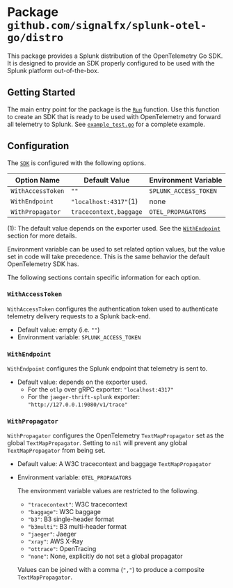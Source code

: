# Package `github.com/signalfx/splunk-otel-go/distro`

This package provides a Splunk distribution of the OpenTelemetry Go SDK. It is
designed to provide an SDK properly configured to be used with the Splunk
platform out-of-the-box.

## Getting Started

The main entry point for the package is the [`Run`][] function. Use this
function to create an SDK that is ready to be used with OpenTelemetry and
forward all telemetry to Splunk. See [`example_test.go`](./example_test.go) for
a complete example.

## Configuration

The [`SDK`][] is configured with the following options.

| Option Name | Default Value | Environment Variable |
| ---| --- | --- |
| `WithAccessToken` | `""` | `SPLUNK_ACCESS_TOKEN` |
| `WithEndpoint` | `"localhost:4317"`(1) | none |
| `WithPropagator` | `tracecontext,baggage` | `OTEL_PROPAGATORS` |

(1): The default value depends on the exporter used. See the
[`WithEndpoint`](#withendpoint) section for more details.

Environment variable can be used to set related option values, but the value
set in code will take precedence. This is the same behavior the default
OpenTelemetry SDK has.

The following sections contain specific information for each option.

### `WithAccessToken`

`WithAccessToken` configures the authentication token used to authenticate
telemetry delivery requests to a Splunk back-end.

- Default value: empty (i.e. `""`)
- Environment variable: `SPLUNK_ACCESS_TOKEN`

### `WithEndpoint`

`WithEndpoint` configures the Splunk endpoint that telemetry is sent to.

- Default value: depends on the exporter used.
  - For the `otlp` over gRPC exporter: `"localhost:4317"`
  - For the `jaeger-thrift-splunk` exporter: `"http://127.0.0.1:9080/v1/trace"`

### `WithPropagator`

`WithPropagator` configures the OpenTelemetry `TextMapPropagator` set as the
global `TextMapPropagator`. Setting to `nil` will prevent any global
`TextMapPropagator` from being set.

- Default value: A W3C tracecontext and baggage `TextMapPropagator`
- Environment variable: `OTEL_PROPAGATORS`

  The environment variable values are restricted to the following.
  - `"tracecontext"`: W3C tracecontext
  - `"baggage"`: W3C baggage
  - `"b3"`: B3 single-header format
  - `"b3multi"`: B3 multi-header format
  - `"jaeger"`: Jaeger
  - `"xray"`: AWS X-Ray
  - `"ottrace"`: OpenTracing
  - `"none"`: None, explicitly do not set a global propagator

  Values can be joined with a comma (`","`) to produce a composite
  `TextMapPropagator`.

[`Run`]: https://pkg.go.dev/github.com/signalfx/splunk-otel-go/distro#Run
[`SDK`]: https://pkg.go.dev/github.com/signalfx/splunk-otel-go/distro#SDK
